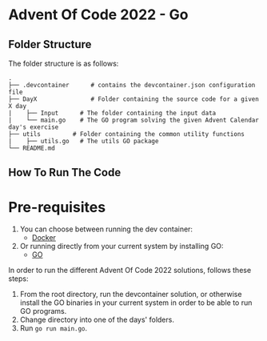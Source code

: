 # Advent Of Code 2022 - Go

## Folder Structure
The folder structure is as follows:

    .
    ├── .devcontainer      # contains the devcontainer.json configuration file
    ├── DayX               # Folder containing the source code for a given X day
    |    ├── Input      # The folder containing the input data
    |    └── main.go    # The GO program solving the given Advent Calendar day's exercise
    ├── utils         # Folder containing the common utility functions
    |    ├── utils.go   # The utils GO package
    └── README.md

## How To Run The Code
# Pre-requisites
1. You can choose between running the dev container:
    - [Docker](https://www.docker.com/)
2. Or running directly from your current system by installing GO:
    - [GO](https://go.dev/)

In order to run the different Advent Of Code 2022 solutions, follows these steps:
1. From the root directory, run the devcontainer solution, or otherwise install the GO binaries in your current system in order to be able to run GO programs.
2. Change directory into one of the days' folders.
3. Run `go run main.go`.